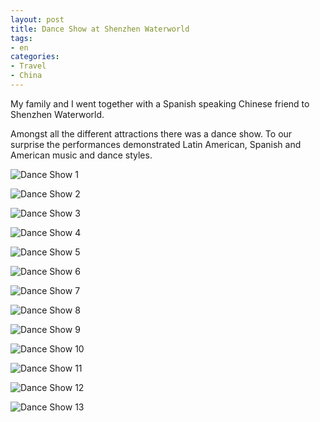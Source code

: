 ```yaml
---
layout: post
title: Dance Show at Shenzhen Waterworld
tags:
- en
categories:
- Travel
- China
---
```

My family and I went together with a Spanish speaking Chinese friend to Shenzhen Waterworld.

Amongst all the different attractions there was a dance show. To our surprise the performances demonstrated Latin American, Spanish and American music and dance styles.

![Dance Show 1](/img/posts/2014-06-28-waterworld-dance/dance-show-1.jpg)

![Dance Show 2](/img/posts/2014-06-28-waterworld-dance/dance-show-2.jpg)

![Dance Show 3](/img/posts/2014-06-28-waterworld-dance/dance-show-3.jpg)

![Dance Show 4](/img/posts/2014-06-28-waterworld-dance/dance-show-4.jpg)

![Dance Show 5](/img/posts/2014-06-28-waterworld-dance/dance-show-5.jpg)

![Dance Show 6](/img/posts/2014-06-28-waterworld-dance/dance-show-6.jpg)

![Dance Show 7](/img/posts/2014-06-28-waterworld-dance/dance-show-7.jpg)

![Dance Show 8](/img/posts/2014-06-28-waterworld-dance/dance-show-8.jpg)

![Dance Show 9](/img/posts/2014-06-28-waterworld-dance/dance-show-9.jpg)

![Dance Show 10](/img/posts/2014-06-28-waterworld-dance/dance-show-10.jpg)

![Dance Show 11](/img/posts/2014-06-28-waterworld-dance/dance-show-11.jpg)

![Dance Show 12](/img/posts/2014-06-28-waterworld-dance/dance-show-12.jpg)

![Dance Show 13](/img/posts/2014-06-28-waterworld-dance/dance-show-13.jpg)
